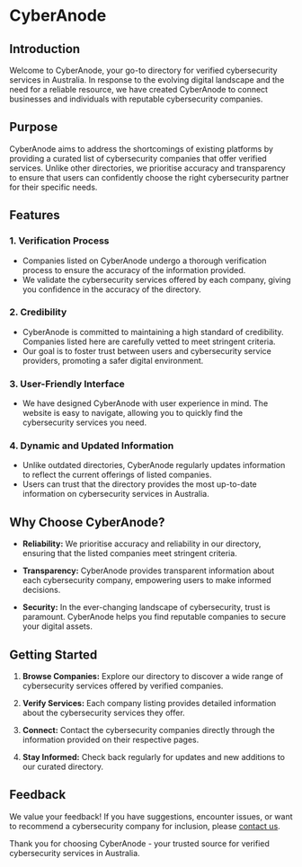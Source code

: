 # CyberAnode

## Introduction

Welcome to CyberAnode, your go-to directory for verified cybersecurity services in Australia. In response to the evolving digital landscape and the need for a reliable resource, we have created CyberAnode to connect businesses and individuals with reputable cybersecurity companies.

## Purpose

CyberAnode aims to address the shortcomings of existing platforms by providing a curated list of cybersecurity companies that offer verified services. Unlike other directories, we prioritise accuracy and transparency to ensure that users can confidently choose the right cybersecurity partner for their specific needs.

## Features

### 1. **Verification Process**
   - Companies listed on CyberAnode undergo a thorough verification process to ensure the accuracy of the information provided.
   - We validate the cybersecurity services offered by each company, giving you confidence in the accuracy of the directory.

### 2. **Credibility**
   - CyberAnode is committed to maintaining a high standard of credibility. Companies listed here are carefully vetted to meet stringent criteria.
   - Our goal is to foster trust between users and cybersecurity service providers, promoting a safer digital environment.

### 3. **User-Friendly Interface**
   - We have designed CyberAnode with user experience in mind. The website is easy to navigate, allowing you to quickly find the cybersecurity services you need.

### 4. **Dynamic and Updated Information**
   - Unlike outdated directories, CyberAnode regularly updates information to reflect the current offerings of listed companies.
   - Users can trust that the directory provides the most up-to-date information on cybersecurity services in Australia.

## Why Choose CyberAnode?

- **Reliability:** We prioritise accuracy and reliability in our directory, ensuring that the listed companies meet stringent criteria.
  
- **Transparency:** CyberAnode provides transparent information about each cybersecurity company, empowering users to make informed decisions.

- **Security:** In the ever-changing landscape of cybersecurity, trust is paramount. CyberAnode helps you find reputable companies to secure your digital assets.

## Getting Started

1. **Browse Companies:** Explore our directory to discover a wide range of cybersecurity services offered by verified companies.
   
2. **Verify Services:** Each company listing provides detailed information about the cybersecurity services they offer. 

3. **Connect:** Contact the cybersecurity companies directly through the information provided on their respective pages.

4. **Stay Informed:** Check back regularly for updates and new additions to our curated directory.

## Feedback

We value your feedback! If you have suggestions, encounter issues, or want to recommend a cybersecurity company for inclusion, please [contact us](mailto:feedback@cyberanode.com).

Thank you for choosing CyberAnode - your trusted source for verified cybersecurity services in Australia.
